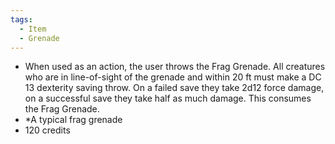 ```yaml
---
tags:
  - Item
  - Grenade
---
```

- When used as an action, the user throws the Frag Grenade. All creatures who are in line-of-sight of the grenade and within 20 ft must make a DC 13 dexterity saving throw. On a failed save they take 2d12 force damage, on a successful save they take half as much damage. This consumes the Frag Grenade.
- *A typical frag grenade
- 120 credits